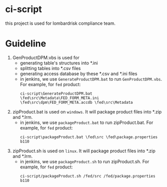 **ci-script**
===
this project is used for lombardrisk compliance team.

**Guideline**
===
1. GenProductDPM.vbs is used for
    * generating table's structures into *.ini
    * splitting tables into *.csv files
    * generating access database by these *.csv and *.ini files
    * in jenkins, we use `GenerateProductDPM.bat` to run `GenProductDPM.vbs`.
    For example, for `fed` product:
       <pre><code>ci-script\GenerateProductDPM.bat \fed\src\Metadata\FED_FORM_META.ini \fed\src\dpm\FED_FORM_META.accdb \fed\src\Metadata</code></pre>
2. zipProduct.bat is used on `windows`. It will package product files into *.zip and *.lrm.
   * in jenkins, we use `packageProduct.bat` to run zipProduct.bat.
   For example, for `fed` product:
       <pre><code>ci-script\packageProduct.bat \fed\src \fed\package.properties b110</code></pre>
3. zipProduct.sh is used on `linux`. It will package product files into *.zip and *.lrm.
   * in jenkins, we use `packageProduct.sh` to run zipProduct.sh.
   For example, for `fed` product:
       <pre><code>ci-script/packageProduct.sh /fed/src /fed/package.properties b110</code></pre>
